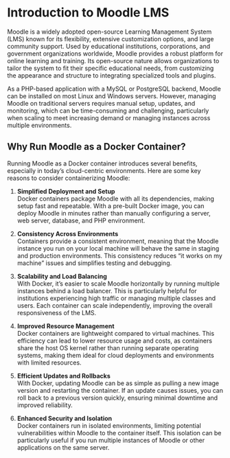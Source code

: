 # Introduction to Moodle LMS

Moodle is a widely adopted open-source Learning Management System (LMS) known for its flexibility, extensive customization options, and large community support. Used by educational institutions, corporations, and government organizations worldwide, Moodle provides a robust platform for online learning and training. Its open-source nature allows organizations to tailor the system to fit their specific educational needs, from customizing the appearance and structure to integrating specialized tools and plugins.

As a PHP-based application with a MySQL or PostgreSQL backend, Moodle can be installed on most Linux and Windows servers. However, managing Moodle on traditional servers requires manual setup, updates, and monitoring, which can be time-consuming and challenging, particularly when scaling to meet increasing demand or managing instances across multiple environments.

## Why Run Moodle as a Docker Container?

Running Moodle as a Docker container introduces several benefits, especially in today’s cloud-centric environments. Here are some key reasons to consider containerizing Moodle:

1. **Simplified Deployment and Setup**  
   Docker containers package Moodle with all its dependencies, making setup fast and repeatable. With a pre-built Docker image, you can deploy Moodle in minutes rather than manually configuring a server, web server, database, and PHP environment.

2. **Consistency Across Environments**  
   Containers provide a consistent environment, meaning that the Moodle instance you run on your local machine will behave the same in staging and production environments. This consistency reduces “it works on my machine” issues and simplifies testing and debugging.

3. **Scalability and Load Balancing**  
   With Docker, it’s easier to scale Moodle horizontally by running multiple instances behind a load balancer. This is particularly helpful for institutions experiencing high traffic or managing multiple classes and users. Each container can scale independently, improving the overall responsiveness of the LMS.

4. **Improved Resource Management**  
   Docker containers are lightweight compared to virtual machines. This efficiency can lead to lower resource usage and costs, as containers share the host OS kernel rather than running separate operating systems, making them ideal for cloud deployments and environments with limited resources.

5. **Efficient Updates and Rollbacks**  
   With Docker, updating Moodle can be as simple as pulling a new image version and restarting the container. If an update causes issues, you can roll back to a previous version quickly, ensuring minimal downtime and improved reliability.

6. **Enhanced Security and Isolation**  
   Docker containers run in isolated environments, limiting potential vulnerabilities within Moodle to the container itself. This isolation can be particularly useful if you run multiple instances of Moodle or other applications on the same server.